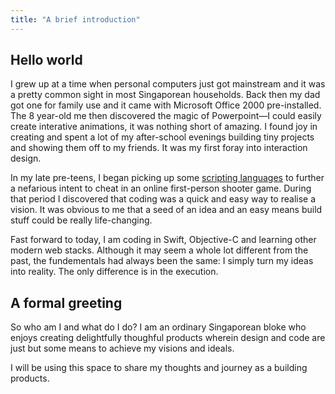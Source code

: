 ```yaml
---
title: "A brief introduction"
---
```


## Hello world
I grew up at a time when personal computers just got mainstream and it was a pretty common sight in most Singaporean 
households. Back then my dad got one for family use and it came with Microsoft Office 2000 pre-installed. The 8 
year-old me then discovered the magic of Powerpoint—I could easily create interative animations, it was nothing short 
of amazing. I found joy in creating and spent a lot of my after-school evenings building tiny projects and showing 
them off to my friends. It was my first foray into interaction design.

In my late pre-teens, I began picking up some [scripting languages](http://www.autohotkey.com) to further a nefarious 
intent to cheat in an online first-person shooter game. During that period I discovered that coding was a quick and 
easy way to realise a vision. It was obvious to me that a seed of an idea and an easy means build stuff could be 
really life-changing.

Fast forward to today, I am coding in Swift, Objective-C and learning other modern web stacks. Although it may seem a 
whole lot different from the past, the fundementals had always been the same: I simply turn my ideas into reality. 
The only difference is in the execution.

## A formal greeting
So who am I and what do I do? I am an ordinary Singaporean bloke who enjoys creating delightfully thoughful products 
wherein design and code are just but some means to achieve my visions and ideals.

I will be using this space to share my thoughts and journey as a building products.